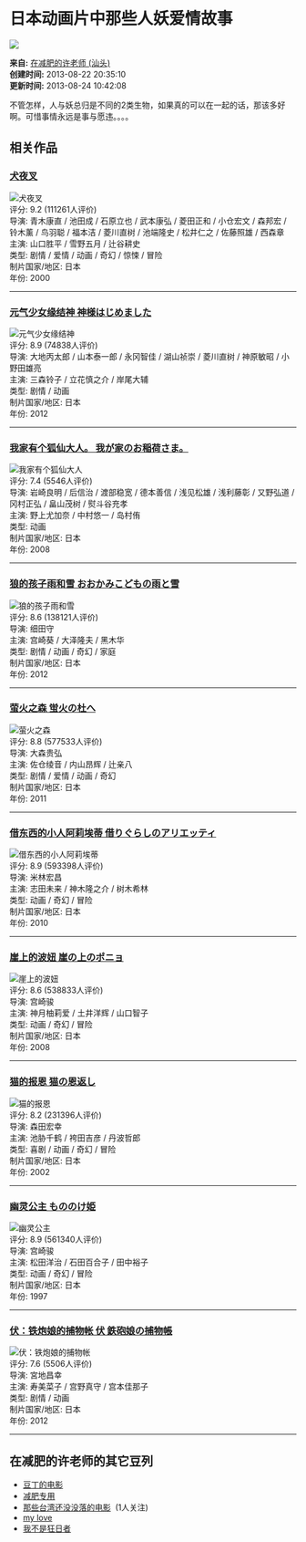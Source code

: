 # 日本动画片中那些人妖爱情故事

![](https://img1.doubanio.com/dae/merged_cover/img_handler/doulist_cover/round_rec/2783278-20130824104208)

**来自:** [在减肥的许老师 (汕头)](https://www.douban.com/people/jzhsu/)  
**创建时间:** 2013-08-22 20:35:10  
**更新时间:** 2013-08-24 10:42:08  

不管怎样，人与妖总归是不同的2类生物，如果真的可以在一起的话，那该多好啊。可惜事情永远是事与愿违。。。。

## 相关作品

### [犬夜叉](https://movie.douban.com/subject/1464448/)
![犬夜叉](https://img9.doubanio.com/view/photo/s_ratio_poster/public/p1973870186.webp)  
评分: 9.2 (111261人评价)  
导演: 青木康直 / 池田成 / 石原立也 / 武本康弘 / 菱田正和 / 小仓宏文 / 森邦宏 / 铃木薰 / 鸟羽聪 / 福本洁 / 菱川直树 / 池端隆史 / 松井仁之 / 佐藤照雄 / 西森章  
主演: 山口胜平 / 雪野五月 / 辻谷耕史  
类型: 剧情 / 爱情 / 动画 / 奇幻 / 惊悚 / 冒险  
制片国家/地区: 日本  
年份: 2000  

---

### [元气少女缘结神 神様はじめました](https://movie.douban.com/subject/10877415/)
![元气少女缘结神](https://img3.doubanio.com/view/photo/s_ratio_poster/public/p1669678053.webp)  
评分: 8.9 (74838人评价)  
导演: 大地丙太郎 / 山本泰一郎 / 永冈智佳 / 湖山祯崇 / 菱川直树 / 神原敏昭 / 小野田雄亮  
主演: 三森铃子 / 立花慎之介 / 岸尾大辅  
类型: 剧情 / 动画  
制片国家/地区: 日本  
年份: 2012  

---

### [我家有个狐仙大人。 我が家のお稲荷さま。](https://movie.douban.com/subject/3034771/)
![我家有个狐仙大人](https://img1.doubanio.com/view/photo/s_ratio_poster/public/p2511335359.webp)  
评分: 7.4 (5546人评价)  
导演: 岩崎良明 / 后信治 / 渡部稳宽 / 德本善信 / 浅见松雄 / 浅利藤彰 / 又野弘道 / 冈村正弘 / 畠山茂树 / 熨斗谷充孝  
主演: 野上尤加奈 / 中村悠一 / 岛村侑  
类型: 动画  
制片国家/地区: 日本  
年份: 2008  

---

### [狼的孩子雨和雪 おおかみこどもの雨と雪](https://movie.douban.com/subject/7064681/)
![狼的孩子雨和雪](https://img1.doubanio.com/view/photo/s_ratio_poster/public/p1667896544.webp)  
评分: 8.6 (138121人评价)  
导演: 细田守  
主演: 宫崎葵 / 大泽隆夫 / 黑木华  
类型: 剧情 / 动画 / 奇幻 / 家庭  
制片国家/地区: 日本  
年份: 2012  

---

### [萤火之森 蛍火の杜へ](https://movie.douban.com/subject/5989818/)
![萤火之森](https://img1.doubanio.com/view/photo/s_ratio_poster/public/p2627847859.webp)  
评分: 8.8 (577533人评价)  
导演: 大森贵弘  
主演: 佐仓绫音 / 内山昂辉 / 辻亲八  
类型: 剧情 / 爱情 / 动画 / 奇幻  
制片国家/地区: 日本  
年份: 2011  

---

### [借东西的小人阿莉埃蒂 借りぐらしのアリエッティ](https://movie.douban.com/subject/4202302/)
![借东西的小人阿莉埃蒂](https://img9.doubanio.com/view/photo/s_ratio_poster/public/p617533616.webp)  
评分: 8.9 (593398人评价)  
导演: 米林宏昌  
主演: 志田未来 / 神木隆之介 / 树木希林  
类型: 动画 / 奇幻 / 冒险  
制片国家/地区: 日本  
年份: 2010  

---

### [崖上的波妞 崖の上のポニョ](https://movie.douban.com/subject/1959877/)
![崖上的波妞](https://img1.doubanio.com/view/photo/s_ratio_poster/public/p453858009.webp)  
评分: 8.6 (538833人评价)  
导演: 宫崎骏  
主演: 神月柚莉爱 / 土井洋辉 / 山口智子  
类型: 动画 / 奇幻 / 冒险  
制片国家/地区: 日本  
年份: 2008  

---

### [猫的报恩 猫の恩返し](https://movie.douban.com/subject/1304970/)
![猫的报恩](https://img1.doubanio.com/view/photo/s_ratio_poster/public/p1613191025.webp)  
评分: 8.2 (231396人评价)  
导演: 森田宏幸  
主演: 池胁千鹤 / 袴田吉彦 / 丹波哲郎  
类型: 喜剧 / 动画 / 奇幻 / 冒险  
制片国家/地区: 日本  
年份: 2002  

---

### [幽灵公主 もののけ姫](https://movie.douban.com/subject/1297359/)
![幽灵公主](https://img1.doubanio.com/view/photo/s_ratio_poster/public/p1957593464.webp)  
评分: 8.9 (561340人评价)  
导演: 宫崎骏  
主演: 松田洋治 / 石田百合子 / 田中裕子  
类型: 动画 / 奇幻 / 冒险  
制片国家/地区: 日本  
年份: 1997  

---

### [伏：铁炮娘的捕物帐 伏 鉄砲娘の捕物帳](https://movie.douban.com/subject/5377120/)
![伏：铁炮娘的捕物帐](https://img9.doubanio.com/view/photo/s_ratio_poster/public/p1957593464.webp)  
评分: 7.6 (5506人评价)  
导演: 宮地昌幸  
主演: 寿美菜子 / 宫野真守 / 宫本佳那子  
类型: 剧情 / 动画  
制片国家/地区: 日本  
年份: 2012  

---

## 在减肥的许老师的其它豆列
- [豆丁的电影](https://www.douban.com/doulist/443884/)
- [减肥专用](https://www.douban.com/doulist/1894609/)
- [那些台湾还没没落的电影](https://www.douban.com/doulist/1392680/)  (1人关注)
- [my love](https://www.douban.com/doulist/31099868/)
- [我不是狂日者](https://www.douban.com/doulist/1392686/)
<!-- tcd_original_link https://m.douban.com/doulist/2783278/ -->
